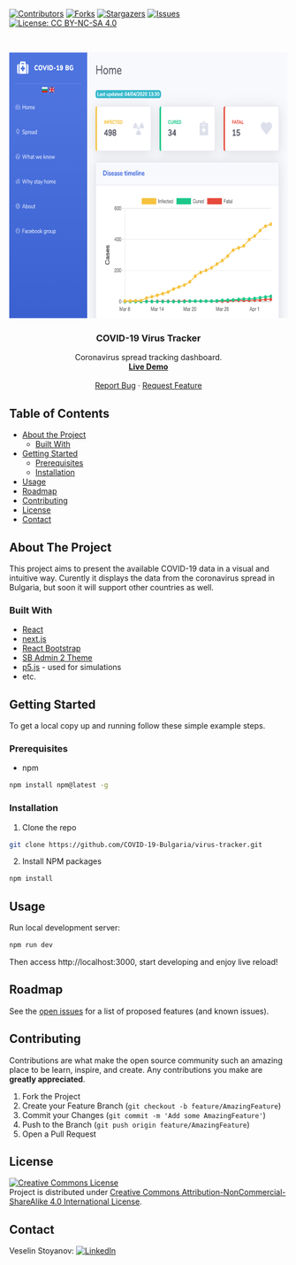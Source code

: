 [![Contributors][contributors-shield]][contributors-url]
[![Forks][forks-shield]][forks-url]
[![Stargazers][stars-shield]][stars-url]
[![Issues][issues-shield]][issues-url]
[![License: CC BY-NC-SA 4.0][license-shield]][license-url]

<br />
<p align="center">
  <a href="https://github.com/COVID-19-Bulgaria/virus-tracker">
    <img src="screenshot.png" alt="Screenshot" width="640" height="480">
  </a>

  <h3 align="center">COVID-19 Virus Tracker</h3>

  <p align="center">
    Coronavirus spread tracking dashboard.
    <br />
    <a href="https://coronavirus-bulgaria.org/"><strong>Live Demo</strong></a>
    <br />
    <br />
    <a href="https://github.com/COVID-19-Bulgaria/virus-tracker/issues">Report Bug</a>
    ·
    <a href="https://github.com/COVID-19-Bulgaria/virus-tracker/issues">Request Feature</a>
  </p>
</p>

## Table of Contents

* [About the Project](#about-the-project)
  * [Built With](#built-with)
* [Getting Started](#getting-started)
  * [Prerequisites](#prerequisites)
  * [Installation](#installation)
* [Usage](#usage)
* [Roadmap](#roadmap)
* [Contributing](#contributing)
* [License](#license)
* [Contact](#contact)

## About The Project

This project aims to present the available COVID-19 data in a visual and intuitive way. Curently it displays the data from the coronavirus spread in Bulgaria, but soon it will support other countries as well.

### Built With
* [React](https://reactjs.org/)
* [next.js](https://nextjs.org/)
* [React Bootstrap](https://react-bootstrap.github.io/)
* [SB Admin 2 Theme](https://startbootstrap.com/themes/sb-admin-2/)
* [p5.js](https://p5js.org/) - used for simulations
* etc.

## Getting Started

To get a local copy up and running follow these simple example steps.

### Prerequisites

* npm
```sh
npm install npm@latest -g
```

### Installation

1. Clone the repo
```sh
git clone https://github.com/COVID-19-Bulgaria/virus-tracker.git
```
2. Install NPM packages
```sh
npm install
```

## Usage

Run local development server:
```sh
npm run dev
```
Then access http://localhost:3000, start developing and enjoy live reload!

## Roadmap

See the [open issues](https://github.com/COVID-19-Bulgaria/virus-tracker/issues) for a list of proposed features (and known issues).

## Contributing

Contributions are what make the open source community such an amazing place to be learn, inspire, and create. Any contributions you make are **greatly appreciated**.

1. Fork the Project
2. Create your Feature Branch (`git checkout -b feature/AmazingFeature`)
3. Commit your Changes (`git commit -m 'Add some AmazingFeature'`)
4. Push to the Branch (`git push origin feature/AmazingFeature`)
5. Open a Pull Request

## License

[![Creative Commons License](https://i.creativecommons.org/l/by-nc-sa/4.0/88x31.png)](http://creativecommons.org/licenses/by-nc-sa/4.0/)  
Project is distributed under [Creative Commons Attribution-NonCommercial-ShareAlike 4.0 International License](http://creativecommons.org/licenses/by-nc-sa/4.0/).

## Contact

Veselin Stoyanov:
[![LinkedIn][linkedin-shield]][linkedin-url]

[contributors-shield]: https://img.shields.io/github/contributors/COVID-19-Bulgaria/virus-tracker.svg?style=flat-square
[contributors-url]: https://github.com/COVID-19-Bulgaria/virus-tracker/graphs/contributors
[forks-shield]: https://img.shields.io/github/forks/COVID-19-Bulgaria/virus-tracker.svg?style=flat-square
[forks-url]: https://github.com/COVID-19-Bulgaria/virus-tracker/network/members
[stars-shield]: https://img.shields.io/github/stars/COVID-19-Bulgaria/virus-tracker.svg?style=flat-square
[stars-url]: https://github.com/COVID-19-Bulgaria/virus-tracker/stargazers
[issues-shield]: https://img.shields.io/github/issues/COVID-19-Bulgaria/virus-tracker.svg?style=flat-square
[issues-url]: https://github.com/COVID-19-Bulgaria/virus-tracker/issues
[license-shield]: https://img.shields.io/badge/License-CC%20BY--NC--SA%204.0-lightgrey.svg?style=flat-square
[license-url]: https://creativecommons.org/licenses/by-nc-sa/4.0/
[linkedin-shield]: https://img.shields.io/badge/-LinkedIn-black.svg?logo=linkedin&color=blue
[linkedin-url]: https://www.linkedin.com/in/stoyanovv/
[product-screenshot]: screenshot.png